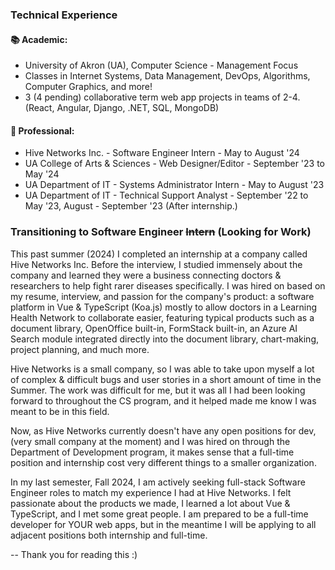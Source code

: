 ### Technical Experience

#### 📚 Academic:

* University of Akron (UA), Computer Science - Management Focus
* Classes in Internet Systems, Data Management, DevOps, Algorithms, Computer Graphics, and more!
* 3 (4 pending) collaborative term web app projects in teams of 2-4. (React, Angular, Django, .NET, SQL, MongoDB)


#### 💼 Professional:

* Hive Networks Inc. - Software Engineer Intern - May to August '24
* UA College of Arts & Sciences - Web Designer/Editor - September '23 to May '24
* UA Department of IT - Systems Administrator Intern - May to August '23
* UA Department of IT - Technical Support Analyst - September '22 to May '23, August - September '23 (After internship.)


###  Transitioning to Software Engineer ~~Intern~~ (Looking for Work)

This past summer (2024) I completed an internship at a company called Hive Networks Inc. Before the interview, I studied immensely about the company and learned they were a business connecting doctors & researchers to help fight rarer diseases specifically. I was hired on based on my resume, interview, and passion for the company's product: a software platform in Vue & TypeScript (Koa.js) mostly to allow doctors in a Learning Health Network to collaborate easier, featuring typical products such as a document library, OpenOffice built-in, FormStack built-in, an Azure AI Search module integrated directly into the document library, chart-making, project planning, and much more.

Hive Networks is a small company, so I was able to take upon myself a lot of complex & difficult bugs and user stories in a short amount of time in the Summer. The work was difficult for me, but it was all I had been looking forward to throughout the CS program, and it helped made me know I was meant to be in this field.

Now, as Hive Networks currently doesn't have any open positions for dev, (very small company at the moment) and I was hired on through the Department of Development program, it makes sense that a full-time position and internship cost very different things to a smaller organization.

In my last semester, Fall 2024, I am actively seeking full-stack Software Engineer roles to match my experience I had at Hive Networks. I felt passionate about the products we made, I learned a lot about Vue & TypeScript, and I met some great people. I am prepared to be a full-time developer for YOUR web apps, but in the meantime I will be applying to all adjacent positions both internship and full-time.

-- Thank you for reading this :)

